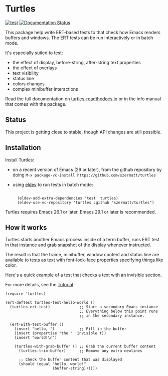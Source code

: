 # Turtles

[![test](https://github.com/szermatt/turtles/workflows/test/badge.svg)](https://github.com/szermatt/turtles/actions)
[![Documentation Status](https://readthedocs.org/projects/turtles/badge/?version=latest)](https://turtles.readthedocs.io/en/latest/?badge=latest)

This package help write ERT-based tests to that check how Emacs
renders buffers and windows. The ERT tests can be run interactively or
in batch mode.

It's especially suited to test:

- the effect of display, before-string, after-string text properties
- the effect of overlays
- text visibility
- status line
- colors changes
- complex minibuffer interactions

Read the full documentation on
[turtles-readthedocs.io](https://turtles.readthedocs.io/en/latest/index.html)
or in the info manual that comes with the package.

## Status

This project is getting close to stable, though API changes are still possible.

## Installation

Install Turtles:

- on a recent version of Emacs (29 or later), from the
  github repository by doing `M-x package-vc-install https://github.com/szermatt/turtles`

- using [eldev](https://github.com/emacs-eldev/eldev) to run tests in
  batch mode:

  ```elisp

    (eldev-add-extra-dependencies 'test 'turtles)
    (eldev-use-vc-repository 'turtles :github "szermatt/turtles")
  ```

Turtles requires Emacs 26.1 or later. Emacs 29.1 or later is recommended.

## How it works

Turtles starts another Emacs process inside of a term buffer, runs ERT
test in that instance and grab snapshot of the display whenever
instructed.

The result is that the frame, minibuffer, window content and status
line are available to tests as text with font-lock-face properties
specifying things like color.

Here's a quick example of a test that checks a text with an invisible
section.

For more details, see the
[Tutorial](https://turtles.readthedocs.io/en/latest/tutorial.html)

```elisp
(require 'turtles)

(ert-deftest turtles-test-hello-world ()
  (turtles-ert-test)             ;; Start a secondary Emacs instance
                                 ;; Everything below this point runs
                                 ;; in the secondary instance.

  (ert-with-test-buffer ()
    (insert "hello, ")           ;; Fill in the buffer
    (insert (propertize "the " 'invisible t))
    (insert "world!\n")

    (turtles-with-grab-buffer () ;; Grab the current buffer content
      (turtles-trim-buffer)      ;; Remove any extra newlines

      ;; Check the buffer content that was displayed
      (should (equal "hello, world!"
                     (buffer-string))))))

```

